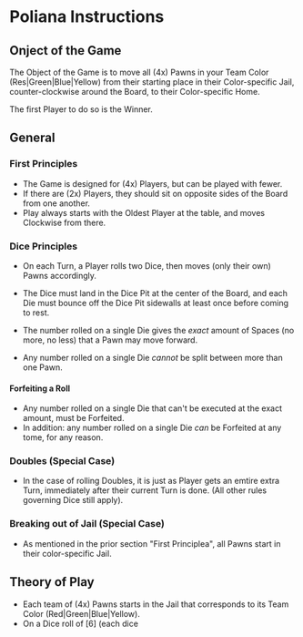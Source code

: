 # Poliana Instructions

## Onject of the Game

The Object of the Game is to move all (4x) Pawns in your Team Color (Res|Green|Blue|Yellow) from their starting place in their Color-specific Jail, counter-clockwise around the Board, to their Color-specific Home.

The first Player to do so is the Winner.

## General

### First Principles

* The Game is designed for (4x) Players, but can be played with fewer.
* If there are (2x) Players, they should sit on opposite sides of the Board from one another.
* Play always starts with the Oldest Player at the table, and moves Clockwise from there.

### Dice Principles

* On each Turn, a Player rolls two Dice, then moves (only their own) Pawns accordingly.

* The Dice must land in the Dice Pit at the center of the Board, and each Die must bounce off the Dice Pit sidewalls at least
once before coming to rest.

* The number rolled on a single Die gives the *exact* amount of Spaces (no more, no less) that a Pawn may move forward.

* Any number rolled on a single Die *cannot* be split between more than one Pawn.

#### Forfeiting a Roll

* Any number rolled on a single Die that can't be executed at the exact amount, must be Forfeited.
* In addition: any number rolled on a single Die *can* be Forfeited at any tome, for any reason.

### Doubles (Special Case) 

* In the case of rolling Doubles, it is just as Player gets an emtire extra Turn, immediately after their current Turn is done. (All other rules governing Dice still apply).

### Breaking out of Jail (Special Case)

* As mentioned in the prior section "First Principlea", all Pawns start in their color-specific Jail. 

## Theory of Play

* Each team of (4x) Pawns starts in the Jail that corresponds to its Team Color (Red|Green|Blue|Yellow).
* On a Dice roll of [6] (each dice

